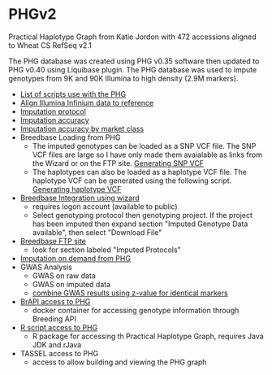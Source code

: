 # PHGv2
Practical Haplotype Graph from Katie Jordon with 472 accessions aligned to Wheat CS RefSeq v2.1

The PHG database was created using PHG v0.35 software then updated to PHG v0.40 using Liquibase plugin.
The PHG database was used to impute genotypes from 9K and 90K Illumina to high density (2.9M markers).

* [List of scripts use with the PHG](https://github.com/TriticeaeToolbox/PHGv2/blob/main/list-of-scripts.md)
* [Align Illumina Infinium data to reference](https://github.com/TriticeaeToolbox/PHGv2/blob/main/align2Genome)
* [Imputation protocol](https://github.com/TriticeaeToolbox/PHGv2/tree/main/imputation)
* [Imputation accuracy](https://github.com/TriticeaeToolbox/PHGv2/blob/main/accuracy_90K) 
* [Imputation accuracy by market class](https://github.com/TriticeaeToolbox/PHGv2/tree/main/cluster-snprelate)
* Breedbase Loading from PHG
  - The imputed genotypes can be loaded as a SNP VCF file. The SNP VCF files are large so I have only made them avaialable as links from the Wizard or on the FTP site. [Generating SNP VCF](https://github.com/TriticeaeToolbox/PHGv2/blob/main/imputation/run-imputation.sh)
  - The haplotypes can also be loaded as a haplotype VCF file. The haplotype VCF can be generated using the following script. [Generating haplotype VCF](https://github.com/TriticeaeToolbox/PHGv2/blob/main/imputation/make-haplotype-vcf.sh)
* [Breedbase Integration using wizard](https://wheat.triticeaetoolbox.org/breeders/search)
  - requires logon account (available to public)
  - Select genotyping protocol then genotyping project. If the project has been imputed then expand section "Imputed Genotype Data available", then select "Download File"
* [Breedbase FTP site](https://files.triticeaetoolbox.org/)
  - look for section labeled "Imputed Protocols"
* [Imputation on demand from PHG](https://github.com/TriticeaeToolbox/PHGv2/tree/main/imputation-precomputed/README.md)
* GWAS Analysis
  - GWAS on raw data
  - GWAS on imputed data
  - [combine GWAS results using z-value for identical markers](https://wheat.triticeaetoolbox.org/genome/gwas.pl)
* [BrAPI access to PHG](https://bitbucket.org/bucklerlab/phg_webktor_service/src/master/)
  - docker container for accessing genotype information through Breeding API
* [R script access to PHG](https://maize-genetics.github.io/rPHG/)
  - R package for accessing th Practical Haplotype Graph, requires Java JDK and rJava
* TASSEL access to PHG
  - access to allow building and viewing the PHG graph
